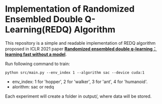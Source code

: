# Implementation of Randomized Ensembled Double Q-Learning(REDQ) Algorithm


This repository is a simple and readable implementation of REDQ algorithm proposed in ICLR 2021 paper [**Randomized ensembled double q-learning：learning fast without a model**](https://arxiv.org/abs/2101.05982).

Run following command to train:

```
python src/main.py --env_index 1 --algorithm sac --device cuda:1
```

-  env_index: 1 for 'hopper', 2 for 'walker', 3 for 'ant', 4 for 'humanoid'.
- alorithm: sac or redq

Each experiment will create a folder in output/, where data will be stored.